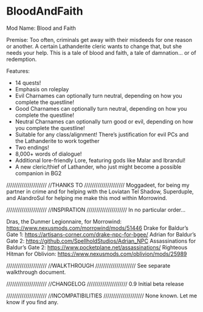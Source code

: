 # BloodAndFaith
Mod Name: Blood and Faith

Premise: Too often, criminals get away with their misdeeds for one reason or another. A certain Lathanderite cleric wants to change that, but she needs your help. This is a tale of blood and faith, a tale of damnation… or of redemption.

Features:
- 14 quests! 
- Emphasis on roleplay
- Evil Charnames can optionally turn neutral, depending on how you complete the questline!
- Good Charnames can optionally turn neutral, depending on how you complete the questline!
- Neutral Charnames can optionally turn good or evil, depending on how you complete the questline!
- Suitable for any class/alignment! There’s justification for evil PCs and the Lathanderite to work together
- Two endings!
- 8,000+ words of dialogue!
- Additional lore-friendly Lore, featuring gods like Malar and Ibrandul!
- A new cleric/thief of Lathander, who just might become a possible companion in BG2

/////////////////////
//THANKS TO
/////////////////////
Moggadeet, for being my partner in crime and for helping with the Loviatan
Tel Shadow, Superduple, and AlandroSul for helping me make this mod within Morrowind.

/////////////////////
//INSPIRATION
/////////////////////
In no particular order...

Dras, the Dunmer Legionnaire, for Morrowind: https://www.nexusmods.com/morrowind/mods/51446 
Drake for Baldur’s Gate 1: https://artisans-corner.com/drake-npc-for-bgee/ 
Adrian for Baldur’s Gate 2: https://github.com/SpellholdStudios/Adrian_NPC 
Assassinations for Baldur’s Gate 2: https://www.pocketplane.net/assassinations/ 
Righteous Hitman for Oblivion: https://www.nexusmods.com/oblivion/mods/25989 

/////////////////////
//WALKTHROUGH
/////////////////////
See separate walkthrough document.

/////////////////////
//CHANGELOG
/////////////////////
0.9 Initial beta release

/////////////////////
//INCOMPATIBILITIES
/////////////////////
None known. Let me know if you find any.



